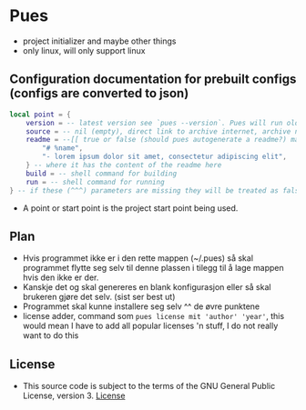 # Pues
- project initializer and maybe other things
- only linux, will only support linux

## Configuration documentation for prebuilt configs (configs are converted to json)
```lua
local point = {
    version = -- latest version see `pues --version`. Pues will run older version configs, but will come with a confirmation that the user wants to run an older config
    source = -- nil (empty), direct link to archive internet, archive name without extention (will find it from the .pues/points folder) **must be tar.gz** archive
    readme = --[[ true or false (should pues autogenerate a readme?) maybe have it as an ]]{
        "# %name",
        "- lorem ipsum dolor sit amet, consectetur adipiscing elit",
    } -- where it has the content of the readme here
    build = -- shell command for building
    run = -- shell command for running
} -- if these (^^^) parameters are missing they will be treated as false or nil
```

- A point or start point is the project start point being used.

## Plan
- Hvis programmet ikke er i den rette mappen (~/.pues) så skal programmet flytte seg selv til denne plassen i tilegg til å lage mappen hvis den ikke er der.
- Kanskje det og skal genereres en blank konfigurasjon eller så skal brukeren gjøre det selv. (sist ser best ut)
- Programmet skal kunne installere seg selv ^^ de øvre punktene
- license adder, command som `pues license mit 'author' 'year'`, this would mean I have to add all popular licenses 'n stuff, I do not really want to do this

## License
- This source code is subject to the terms of the GNU General Public License, version 3. [License](./LICENSE.md)
